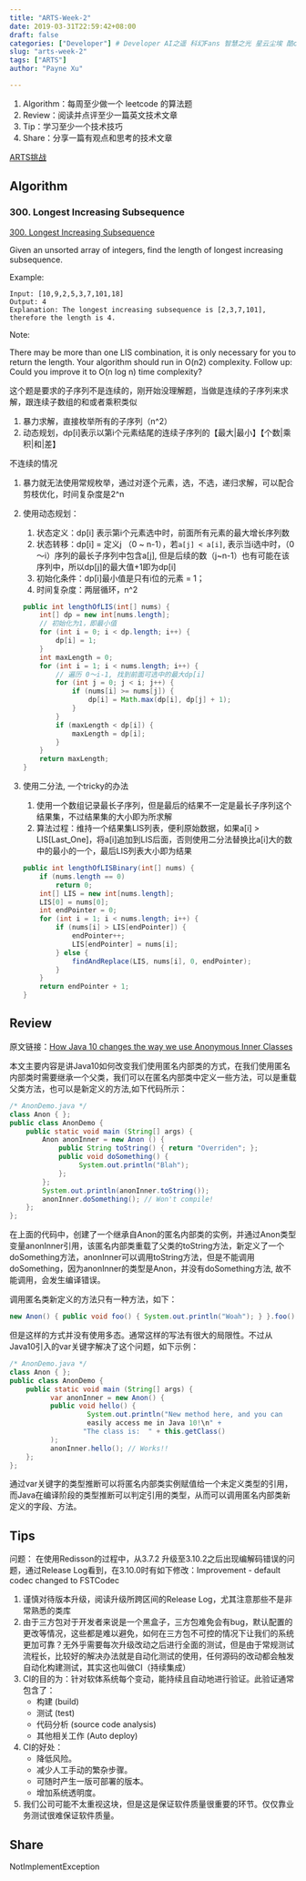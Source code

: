 ```yaml
---
title: "ARTS-Week-2"
date: 2019-03-31T22:59:42+08:00
draft: false
categories: ["Developer"] # Developer AI之遥 科幻Fans 智慧之光 星云尘埃 酷cool玩
slug: "arts-week-2"
tags: ["ARTS"]
author: "Payne Xu"

---
```


1. Algorithm：每周至少做一个 leetcode 的算法题
2. Review：阅读并点评至少一篇英文技术文章
3. Tip：学习至少一个技术技巧
4. Share：分享一篇有观点和思考的技术文章

[ARTS挑战](https://www.zhihu.com/question/301150832)

## Algorithm

### 300. Longest Increasing Subsequence

[300. Longest Increasing Subsequence](https://leetcode.com/problems/longest-increasing-subsequence/)

Given an unsorted array of integers, find the length of longest increasing subsequence.

Example:

```text
Input: [10,9,2,5,3,7,101,18]
Output: 4 
Explanation: The longest increasing subsequence is [2,3,7,101], therefore the length is 4. 
```

Note:

There may be more than one LIS combination, it is only necessary for you to return the length.
Your algorithm should run in O(n2) complexity.
Follow up: Could you improve it to O(n log n) time complexity?

这个题是要求的子序列不是连续的，刚开始没理解题，当做是连续的子序列来求解，跟连续子数组的和或者乘积类似

1. 暴力求解，直接枚举所有的子序列（n^2）
2. 动态规划，dp[i]表示以第i个元素结尾的连续子序列的【最大|最小】【个数|乘积|和|差】

不连续的情况

1. 暴力就无法使用常规枚举，通过对逐个元素，选，不选，递归求解，可以配合剪枝优化，时间复杂度是2^n
2. 使用动态规划：
   1. 状态定义：dp[i] 表示第i个元素选中时，前面所有元素的最大增长序列数
   2. 状态转移：dp[i] = 定义j （0 ~ n-1），若`a[j] < a[i]`, 表示当i选中时，（0～i）序列的最长子序列中包含a[j], 但是后续的数（j~n-1）也有可能在该序列中，所以dp[j]的最大值+1即为dp[i]
   3. 初始化条件：dp[i]最小值是只有i位的元素 = 1；
   4. 时间复杂度：两层循环，n^2

    ```java
    public int lengthOfLIS(int[] nums) {
        int[] dp = new int[nums.length];
        // 初始化为1，即最小值
        for (int i = 0; i < dp.length; i++) {
            dp[i] = 1;
        }
        int maxLength = 0;
        for (int i = 1; i < nums.length; i++) {
            // 遍历 0～i-1, 找到前面可选中的最大dp[i]
            for (int j = 0; j < i; j++) {
                if (nums[i] >= nums[j]) {
                    dp[i] = Math.max(dp[i], dp[j] + 1);
                }
            }
            if (maxLength < dp[i]) {
                maxLength = dp[i];
            }
        }
        return maxLength;
    }
    ```

3. 使用二分法, 一个tricky的办法
   1. 使用一个数组记录最长子序列，但是最后的结果不一定是最长子序列这个结果集，不过结果集的大小即为所求解
   2. 算法过程：维持一个结果集LIS列表，便利原始数据，如果a[i] > LIS[Last_One]，将a[i]追加到LIS后面，否则使用二分法替换比a[i]大的数中的最小的一个，最后LIS列表大小即为结果

    ```java
    public int lengthOfLISBinary(int[] nums) {
        if (nums.length == 0)
            return 0;
        int[] LIS = new int[nums.length];
        LIS[0] = nums[0];
        int endPointer = 0;
        for (int i = 1; i < nums.length; i++) {
            if (nums[i] > LIS[endPointer]) {
                endPointer++;
                LIS[endPointer] = nums[i];
            } else {
                findAndReplace(LIS, nums[i], 0, endPointer);
            }
        }
        return endPointer + 1;
    }
    ```

## Review

原文链接：[How Java 10 changes the way we use Anonymous Inner Classes](https://medium.com/the-java-report/how-java-10-changes-the-way-we-use-anonymous-inner-classes-b3735cf45593)

本文主要内容是讲Java10如何改变我们使用匿名内部类的方式，在我们使用匿名内部类时需要继承一个父类，我们可以在匿名内部类中定义一些方法，可以是重载父类方法，也可以是新定义的方法,如下代码所示：

```java
/* AnonDemo.java */
class Anon { };
public class AnonDemo {
    public static void main (String[] args) {
        Anon anonInner = new Anon () { 
            public String toString() { return "Overriden"; };
            public void doSomething() {
                 System.out.println("Blah");
            };
        };
        System.out.println(anonInner.toString());       
        anonInner.doSomething(); // Won't compile!
    };
};

```

在上面的代码中，创建了一个继承自Anon的匿名内部类的实例，并通过Anon类型变量anonInner引用，该匿名内部类重载了父类的toString方法，新定义了一个doSomething方法，anonInner可以调用toString方法，但是不能调用doSomething，因为anonInner的类型是Anon，并没有doSomething方法, 故不能调用，会发生编译错误。

调用匿名类新定义的方法只有一种方法，如下：

```java
new Anon() { public void foo() { System.out.println("Woah"); } }.foo();
```

但是这样的方式并没有使用多态。通常这样的写法有很大的局限性。不过从Java10引入的var关键字解决了这个问题，如下示例：

```java
/* AnonDemo.java */
class Anon { };
public class AnonDemo {
    public static void main (String[] args) {
          var anonInner = new Anon() {
          public void hello() { 
                   System.out.println("New method here, and you can
                   easily access me in Java 10!\n" +
                  "The class is:  " + this.getClass() 
          ); 
          anonInner.hello(); // Works!!
    };
};
```

通过var关键字的类型推断可以将匿名内部类实例赋值给一个未定义类型的引用，而Java在编译阶段的类型推断可以判定引用的类型，从而可以调用匿名内部类新定义的字段、方法。

## Tips

问题： 在使用Redisson的过程中，从3.7.2 升级至3.10.2之后出现编解码错误的问题，通过Release Log看到，在3.10.0时有如下修改：Improvement - default codec changed to FSTCodec

1. 谨慎对待版本升级，阅读升级所跨区间的Release Log，尤其注意那些不是非常熟悉的类库
2. 由于三方包对于开发者来说是一个黑盒子，三方包难免会有bug，默认配置的更改等情况，这些都是难以避免，如何在三方包不可控的情况下让我们的系统更加可靠？无外乎需要每次升级改动之后进行全面的测试，但是由于常规测试流程长，比较好的解决办法就是自动化测试的使用，任何源码的改动都会触发自动化构建测试，其实这也叫做CI（持续集成）
3. CI的目的为：针对软体系统每个变动，能持续且自动地进行验证。此验证通常包含了：
   - 构建 (build)
   - 测试 (test)
   - 代码分析 (source code analysis)
   - 其他相关工作 (Auto deploy)
4. CI的好处：
   - 降低风险。
   - 减少人工手动的繁杂步骤。
   - 可随时产生一版可部署的版本。
   - 增加系统透明度。
5. 我们公司可能不太重视这块，但是这是保证软件质量很重要的环节。仅仅靠业务测试很难保证软件质量。

## Share

NotImplementException